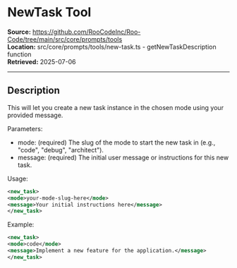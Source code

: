 # NewTask Tool

**Source:** https://github.com/RooCodeInc/Roo-Code/tree/main/src/core/prompts/tools  
**Location:** src/core/prompts/tools/new-task.ts - getNewTaskDescription function  
**Retrieved:** 2025-07-06

---

## Description

This will let you create a new task instance in the chosen mode using your provided message.

Parameters:
- mode: (required) The slug of the mode to start the new task in (e.g., "code", "debug", "architect").
- message: (required) The initial user message or instructions for this new task.

Usage:
```xml
<new_task>
<mode>your-mode-slug-here</mode>
<message>Your initial instructions here</message>
</new_task>
```

Example:
```xml
<new_task>
<mode>code</mode>
<message>Implement a new feature for the application.</message>
</new_task>
```
